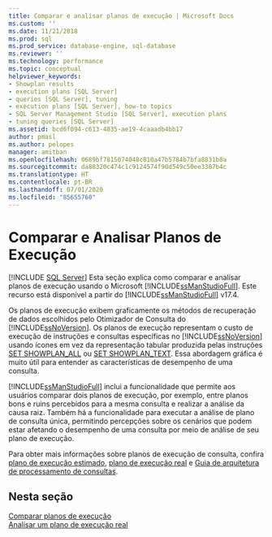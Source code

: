 ```yaml
---
title: Comparar e analisar planos de execução | Microsoft Docs
ms.custom: ''
ms.date: 11/21/2018
ms.prod: sql
ms.prod_service: database-engine, sql-database
ms.reviewer: ''
ms.technology: performance
ms.topic: conceptual
helpviewer_keywords:
- Showplan results
- execution plans [SQL Server]
- queries [SQL Server], tuning
- execution plans [SQL Server], how-to topics
- SQL Server Management Studio [SQL Server], execution plans
- tuning queries [SQL Server]
ms.assetid: bcd6f094-c613-4835-ae19-4caaadb4bb17
author: pmasl
ms.author: pelopes
manager: amitban
ms.openlocfilehash: 0689bf7815074048c810a47b5784b7bfa8831b8a
ms.sourcegitcommit: da88320c474c1c9124574f90d549c50ee3387b4c
ms.translationtype: HT
ms.contentlocale: pt-BR
ms.lasthandoff: 07/01/2020
ms.locfileid: "85655760"
---
```

# <a name="compare-and-analyze-execution-plans"></a>Comparar e Analisar Planos de Execução
 [!INCLUDE [SQL Server](../../includes/applies-to-version/sqlserver.md)]
Esta seção explica como comparar e analisar planos de execução usando o Microsoft [!INCLUDE[ssManStudioFull](../../includes/ssmanstudiofull-md.md)]. Este recurso está disponível a partir do [!INCLUDE[ssManStudioFull](../../includes/ssmanstudiofull-md.md)] v17.4.  
  
Os planos de execução exibem graficamente os métodos de recuperação de dados escolhidos pelo Otimizador de Consulta do [!INCLUDE[ssNoVersion](../../includes/ssnoversion-md.md)]. Os planos de execução representam o custo de execução de instruções e consultas específicas no [!INCLUDE[ssNoVersion](../../includes/ssnoversion-md.md)] usando ícones em vez da representação tabular produzida pelas instruções [SET SHOWPLAN_ALL](../../t-sql/statements/set-showplan-all-transact-sql.md) ou [SET SHOWPLAN_TEXT](../../t-sql/statements/set-showplan-text-transact-sql.md). Essa abordagem gráfica é muito útil para entender as características de desempenho de uma consulta. 

[!INCLUDE[ssManStudioFull](../../includes/ssmanstudiofull-md.md)] inclui a funcionalidade que permite aos usuários comparar dois planos de execução, por exemplo, entre planos bons e ruins percebidos para a mesma consulta e realizar a análise da causa raiz. Também há a funcionalidade para executar a análise de plano de consulta única, permitindo percepções sobre os cenários que podem estar afetando o desempenho de uma consulta por meio de análise de seu plano de execução.

Para obter mais informações sobre planos de execução de consulta, confira [plano de execução estimado](../../relational-databases/performance/display-the-estimated-execution-plan.md), [plano de execução real](../../relational-databases/performance/display-an-actual-execution-plan.md) e [Guia de arquitetura de processamento de consultas](../../relational-databases/query-processing-architecture-guide.md).
  
## <a name="in-this-section"></a>Nesta seção  
[Comparar planos de execução](../../relational-databases/performance/display-the-estimated-execution-plan.md)     
[Analisar um plano de execução real](../../relational-databases/performance/display-an-actual-execution-plan.md)      
  

